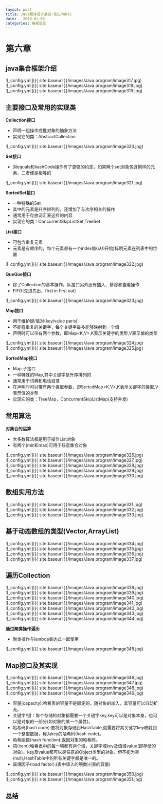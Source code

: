 ```yaml
---
layout: post
title: Java程序设计基础-笔记PART5
date:   2019-01-06
categories: 编程语言
---
```


# 第六章  

## java集合框架介绍    

![_config.yml]({{ site.baseurl }}/images/Java program/image317.jpg)   
![_config.yml]({{ site.baseurl }}/images/Java program/image318.jpg)   
![_config.yml]({{ site.baseurl }}/images/Java program/image319.jpg) 

## 主要接口及常用的实现类   

**Collection接口**  

+ 声明一组操作成批对象的抽象方法    
+ 实现它的类：AbstractCollection    

![_config.yml]({{ site.baseurl }}/images/Java program/image320.jpg)   


**Set接口**  

+ 对equals和hashCode操作有了更强的约定，如果两个set对象包含同样的元素，二者便是相等的   

![_config.yml]({{ site.baseurl }}/images/Java program/image321.jpg)   
 

**SortedSet接口**

+ 一种特殊的Set    
+ 其中的元素是升序排列的，还增加了与次序相关的操作     
+ 通常用于存放词汇表这样的内容    
+ 实现它的类：ConcurrentSkipListSet,TreeSet

**List接口**  

+ 可包含重复元素   
+ 元素是有顺序的，每个元素都有一个index值(从0开始)标明元素在列表中的位置  

![_config.yml]({{ site.baseurl }}/images/Java program/image322.jpg)   
 

**QueQue接口**  

+ 除了Collection的基本操作，队接口另外还有插入、移除和查看操作 
+ FIFO(先进先出，first in first out)    

![_config.yml]({{ site.baseurl }}/images/Java program/image323.jpg)   


**Map接口**  

+ 用于维护键/值对(key/value paris)  
+ 不能有重复的关键字，每个关键字最多能够映射到一个值    
+ 声明时可以带有两个参数，即Map<K,V>,K表示关键字的类型,V表示值的类型   

![_config.yml]({{ site.baseurl }}/images/Java program/image324.jpg)   
![_config.yml]({{ site.baseurl }}/images/Java program/image325.jpg) 

**SortedMap接口**   
+ Map 子接口
+ 一种特殊的Map,其中关键字是升序排列的
+ 通常用于词典和电话目录  
+ 在声明时可以带有两个类型参数，即SortedMap<K,V>,K表示关键字的类型,V表示值的类型  
+ 实现它的类：TreeMap，ConcurrentSkipListMap(支持并发)  




## 常用算法  

**对集合的运算**  

+ 大多数算法都是用于操作List对象  
+ 有两个(min和max)可用于任意集合对象

![_config.yml]({{ site.baseurl }}/images/Java program/image326.jpg)   
![_config.yml]({{ site.baseurl }}/images/Java program/image327.jpg)   
![_config.yml]({{ site.baseurl }}/images/Java program/image328.jpg)   
![_config.yml]({{ site.baseurl }}/images/Java program/image329.jpg)   
![_config.yml]({{ site.baseurl }}/images/Java program/image330.jpg) 



## 数组实用方法  

![_config.yml]({{ site.baseurl }}/images/Java program/image331.jpg)   
![_config.yml]({{ site.baseurl }}/images/Java program/image332.jpg)   
![_config.yml]({{ site.baseurl }}/images/Java program/image333.jpg)   

## 基于动态数组的类型(Vector,ArrayList)   

![_config.yml]({{ site.baseurl }}/images/Java program/image334.jpg)   
![_config.yml]({{ site.baseurl }}/images/Java program/image335.jpg)   
![_config.yml]({{ site.baseurl }}/images/Java program/image336.jpg)   
![_config.yml]({{ site.baseurl }}/images/Java program/image337.jpg) 

## 遍历Collection  

![_config.yml]({{ site.baseurl }}/images/Java program/image338.jpg)   
![_config.yml]({{ site.baseurl }}/images/Java program/image339.jpg)   
![_config.yml]({{ site.baseurl }}/images/Java program/image340.jpg)   
![_config.yml]({{ site.baseurl }}/images/Java program/image341.jpg)   
![_config.yml]({{ site.baseurl }}/images/Java program/image342.jpg)   
![_config.yml]({{ site.baseurl }}/images/Java program/image343.jpg)   
![_config.yml]({{ site.baseurl }}/images/Java program/image344.jpg)  

**通过聚类操作遍历**   

+ 聚类操作与lambda表达式一起使用

![_config.yml]({{ site.baseurl }}/images/Java program/image345.jpg)   


## Map接口及其实现  

![_config.yml]({{ site.baseurl }}/images/Java program/image346.jpg)  
![_config.yml]({{ site.baseurl }}/images/Java program/image347.jpg)   
![_config.yml]({{ site.baseurl }}/images/Java program/image348.jpg)   
![_config.yml]({{ site.baseurl }}/images/Java program/image349.jpg)  
+ 容量(capacity):哈希表的容量不是固定的，随对象的加入，其容量可以自动扩充。   
+ 关键字/键：每个存储的对象都需要一个关键字key,key可以是对象本身，也可以是对象的一部分(如对象的某一个属性)。  
+ 哈希码(hash code):要将对象存储到HashTable,就需要将其关键字key映射到一个整型数据，称为key的哈希码(hash code)。   
+ 哈希函数(hash function):返回对象的哈希码。    
+ 项(item):哈希表中的每一项都有两个域，关键字域key及值域value(即存储的对象)。key及value都可以是任意的Object类型的对象，但不能为空(null),HashTable中的所有关键字都是唯一的。    
+ 装填因子(load factor):(表中填入的项数)/(表的容量)   
 
![_config.yml]({{ site.baseurl }}/images/Java program/image350.jpg)   
![_config.yml]({{ site.baseurl }}/images/Java program/image351.jpg)  
 

  


## 总结






